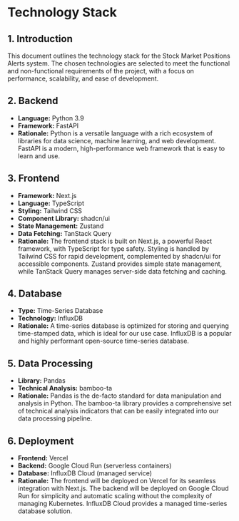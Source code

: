 # Technology Stack

## 1. Introduction

This document outlines the technology stack for the Stock Market Positions Alerts system. The chosen technologies are selected to meet the functional and non-functional requirements of the project, with a focus on performance, scalability, and ease of development.

## 2. Backend

- **Language:** Python 3.9
- **Framework:** FastAPI
- **Rationale:** Python is a versatile language with a rich ecosystem of libraries for data science, machine learning, and web development. FastAPI is a modern, high-performance web framework that is easy to learn and use.

## 3. Frontend

- **Framework:** Next.js
- **Language:** TypeScript
- **Styling:** Tailwind CSS
- **Component Library:** shadcn/ui
- **State Management:** Zustand
- **Data Fetching:** TanStack Query
- **Rationale:** The frontend stack is built on Next.js, a powerful React framework, with TypeScript for type safety. Styling is handled by Tailwind CSS for rapid development, complemented by shadcn/ui for accessible components. Zustand provides simple state management, while TanStack Query manages server-side data fetching and caching.

## 4. Database

- **Type:** Time-Series Database
- **Technology:** InfluxDB
- **Rationale:** A time-series database is optimized for storing and querying time-stamped data, which is ideal for our use case. InfluxDB is a popular and highly performant open-source time-series database.

## 5. Data Processing

- **Library:** Pandas
- **Technical Analysis:** bamboo-ta
- **Rationale:** Pandas is the de-facto standard for data manipulation and analysis in Python. The bamboo-ta library provides a comprehensive set of technical analysis indicators that can be easily integrated into our data processing pipeline.

## 6. Deployment

- **Frontend:** Vercel
- **Backend:** Google Cloud Run (serverless containers)
- **Database:** InfluxDB Cloud (managed service)
- **Rationale:** The frontend will be deployed on Vercel for its seamless integration with Next.js. The backend will be deployed on Google Cloud Run for simplicity and automatic scaling without the complexity of managing Kubernetes. InfluxDB Cloud provides a managed time-series database solution.
